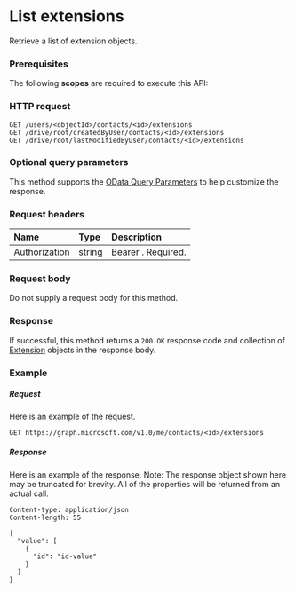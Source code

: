 # List extensions

Retrieve a list of extension objects.
### Prerequisites
The following **scopes** are required to execute this API: 
### HTTP request
<!-- { "blockType": "ignored" } -->
```http
GET /users/<objectId>/contacts/<id>/extensions
GET /drive/root/createdByUser/contacts/<id>/extensions
GET /drive/root/lastModifiedByUser/contacts/<id>/extensions
```
### Optional query parameters
This method supports the [OData Query Parameters](http://graph.microsoft.io/docs/overview/query_parameters) to help customize the response.

### Request headers
| Name       | Type | Description|
|:-----------|:------|:----------|
| Authorization  | string  | Bearer <token>. Required. |

### Request body
Do not supply a request body for this method.
### Response
If successful, this method returns a `200 OK` response code and collection of [Extension](../resources/extension.md) objects in the response body.
### Example
##### Request
Here is an example of the request.
<!-- {
  "blockType": "request",
  "name": "get_extensions"
}-->
```http
GET https://graph.microsoft.com/v1.0/me/contacts/<id>/extensions
```
##### Response
Here is an example of the response. Note: The response object shown here may be truncated for brevity. All of the properties will be returned from an actual call.
<!-- {
  "blockType": "response",
  "truncated": true,
  "@odata.type": "microsoft.graph.extension",
  "isCollection": true
} -->
```http
Content-type: application/json
Content-length: 55

{
  "value": [
    {
      "id": "id-value"
    }
  ]
}
```

<!-- uuid: 8fcb5dbc-d5aa-4681-8e31-b001d5168d79
2015-10-25 14:57:30 UTC -->
<!-- {
  "type": "#page.annotation",
  "description": "List extensions",
  "keywords": "",
  "section": "documentation",
  "tocPath": ""
}-->